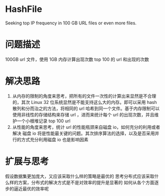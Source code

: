 # HashFile
Seeking top IP frequency in 100 GB URL files or even more files.
# 问题描述
100GB url 文件，使用 1GB 内存计算出现次数 top 100 的 url 和出现的次数
# 解决思路
1. 从内存的限制的角度来思考，把所有的文件一次性的计算出来显然是不合理的，其次 Linux 32 位系统显然是不能支持这么大的内存。即可以采用 hash 散列和分而治之的方法，将相同的 url 哈希到同一个文件。基于内存限制可以使用非线性的存储结构来存储 url ，进而来统计每个 url 的出现次数，并且维护一个小根堆记录 top 100 url
2. 从性能的角度来思考，统计 url 的性能瓶颈来自磁盘 io，如何充分的利用或者解决 磁盘 io 将是性能最关键的问题。其次排序算法的选择，以及是否采用并行的方式充分利用磁盘 io 也是影响因素
# 扩展与思考
假设数据集更加庞大，又应该采取什么样的策略是最优的
思考分布式应该采取什么样的方案，分布式的解决方式是不是对效率的提升是显著的
如何从各个方面逐步的逼近最优的效率呢